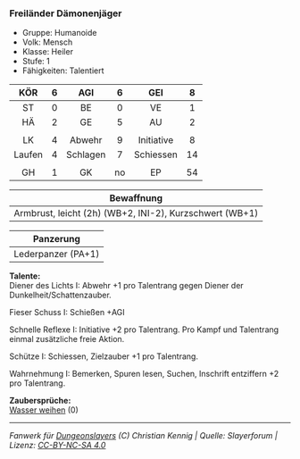 ### Freiländer Dämonenjäger

- Gruppe: Humanoide
- Volk: Mensch
- Klasse: Heiler
- Stufe: 1
- Fähigkeiten: Talentiert

|  KÖR   |  6  |   AGI    |  6  |    GEI     |  8  |
| :----: | :-: | :------: | :-: | :--------: | :-: |
|   ST   |  0  |    BE    |  0  |     VE     |  1  |
|   HÄ   |  2  |    GE    |  5  |     AU     |  2  |
|        |     |          |     |            |     |
|   LK   |  4  |  Abwehr  |  9  | Initiative |  8  |
| Laufen |  4  | Schlagen |  7  | Schiessen  | 14  |
|        |     |          |     |            |     |
|   GH   |  1  |    GK    | no  |     EP     | 54  |

|                       Bewaffnung                        |
| :-----------------------------------------------------: |
| Armbrust, leicht (2h) (WB+2, INI-2), Kurzschwert (WB+1) |

|     Panzerung      |
| :----------------: |
| Lederpanzer (PA+1) |

**Talente:**  
Diener des Lichts I: Abwehr +1 pro Talentrang gegen Diener der Dunkelheit/Schattenzauber.

Fieser Schuss I: Schießen +AGI

Schnelle Reflexe I: Initiative +2 pro Talentrang. Pro Kampf und Talentrang einmal zusätzliche freie Aktion.

Schütze I: Schiessen, Zielzauber +1 pro Talentrang.

Wahrnehmung I: Bemerken, Spuren lesen, Suchen, Inschrift entziffern +2 pro Talentrang.

**Zaubersprüche:**  
[Wasser weihen](/grw/zauber/wasser-weihen.md) (0)

---

_Fanwerk für [Dungeonslayers](https://www.dungeonslayers.net/) (C) Christian Kennig | Quelle: Slayerforum | Lizenz: [CC-BY-NC-SA 4.0](https://creativecommons.org/licenses/by-nc-sa/4.0/deed.de)_
